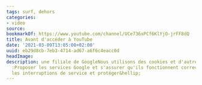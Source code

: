 ```yaml
---
tags: surf, dehors
categories:
- video
source:
bookmarkOf: https://www.youtube.com/channel/UCe736xPCf6KlYjO-jrFF8dQ
title: Avant d'accéder à YouTube
date: '2021-03-09T13:05:00+02:00'
uuid: eb29d8cb-7eb3-4714-ad67-a6f6c4eacc0d
headImage:
description: une filiale de GoogleNous utilisons des cookies et d'autres données pour
  :Proposer les services Google et s'assurer qu'ils fonctionnent correctementSuivre
  les interruptions de service et protéger&hellip;
---
```

